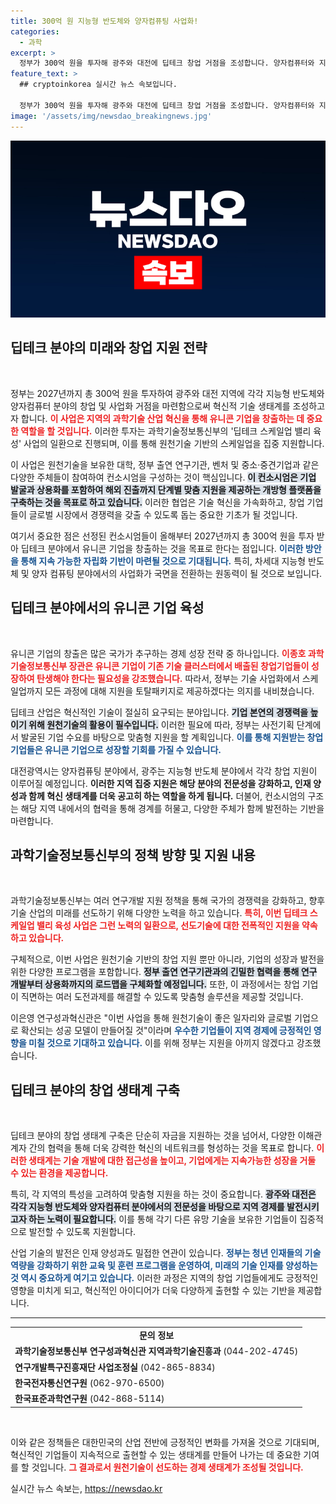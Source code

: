 ```yaml
---
title: 300억 원 지능형 반도체와 양자컴퓨팅 사업화!
categories:
  - 과학
excerpt: >
  정부가 300억 원을 투자해 광주와 대전에 딥테크 창업 거점을 조성합니다. 양자컴퓨터와 지능형 반도체 분야에서 유니콘 기업을 키우기 위한 혁신 지원이 시작됩니다!
feature_text: >
  ## cryptoinkorea 실시간 뉴스 속보입니다.

  정부가 300억 원을 투자해 광주와 대전에 딥테크 창업 거점을 조성합니다. 양자컴퓨터와 지능형 반도체 분야에서 유니콘 기업을 키우기 위한 혁신 지원이 시작됩니다!
image: '/assets/img/newsdao_breakingnews.jpg'
---
```


<p><img src="/assets/img/newsdao_breakingnews.jpg" alt="cryptoinkorea 속보" /></p>

<h2 data-ke-size="size26">딥테크 분야의 미래와 창업 지원 전략</h2>

<p data-ke-size="size16">&nbsp;</p>

<p>정부는 2027년까지 총 300억 원을 투자하여 광주와 대전 지역에 각각 지능형 반도체와 양자컴퓨터 분야의 창업 및 사업화 거점을 마련함으로써 혁신적 기술 생태계를 조성하고자 합니다. <b><span style="color: #ee2323;">이 사업은 지역의 과학기술 산업 혁신을 통해 유니콘 기업을 창출하는 데 중요한 역할을 할 것입니다.</span></b> 이러한 투자는 과학기술정보통신부의 '딥테크 스케일업 밸리 육성' 사업의 일환으로 진행되며, 이를 통해 원천기술 기반의 스케일업을 집중 지원합니다.</p>

<p>이 사업은 원천기술을 보유한 대학, 정부 출연 연구기관, 벤처 및 중소·중견기업과 같은 다양한 주체들이 참여하여 컨소시엄을 구성하는 것이 핵심입니다. <b><span style="background-color: #21538527;">이 컨소시엄은 기업 발굴과 상용화를 포함하여 해외 진출까지 단계별 맞춤 지원을 제공하는 개방형 플랫폼을 구축하는 것을 목표로 하고 있습니다.</span></b> 이러한 협업은 기술 혁신을 가속화하고, 창업 기업들이 글로벌 시장에서 경쟁력을 갖출 수 있도록 돕는 중요한 기초가 될 것입니다.</p>

<p>여기서 중요한 점은 선정된 컨소시엄들이 올해부터 2027년까지 총 300억 원을 투자 받아 딥테크 분야에서 유니콘 기업을 창출하는 것을 목표로 한다는 점입니다. <b><span style="color: #1a5490;">이러한 방안을 통해 지속 가능한 자립화 기반이 마련될 것으로 기대됩니다.</span></b> 특히, 차세대 지능형 반도체 및 양자 컴퓨팅 분야에서의 사업화가 국면을 전환하는 원동력이 될 것으로 보입니다.</p>

<h2 data-ke-size="size26">딥테크 분야에서의 유니콘 기업 육성</h2>

<p data-ke-size="size16">&nbsp;</p>

<p>유니콘 기업의 창출은 많은 국가가 추구하는 경제 성장 전략 중 하나입니다. <b><span style="color: #ee2323;">이종호 과학기술정보통신부 장관은 유니콘 기업이 기존 기술 클러스터에서 배출된 창업기업들이 성장하여 탄생해야 한다는 필요성을 강조했습니다.</span></b> 따라서, 정부는 기술 사업화에서 스케일업까지 모든 과정에 대해 지원을 토탈패키지로 제공하겠다는 의지를 내비쳤습니다.</p>

<p>딥테크 산업은 혁신적인 기술이 절실히 요구되는 분야입니다. <b><span style="background-color: #21538527;">기업 본연의 경쟁력을 높이기 위해 원천기술의 활용이 필수입니다.</span></b> 이러한 필요에 따라, 정부는 사전기획 단계에서 발굴된 기업 수요를 바탕으로 맞춤형 지원을 할 계획입니다. <b><span style="color: #1a5490;">이를 통해 지원받는 창업기업들은 유니콘 기업으로 성장할 기회를 가질 수 있습니다.</span></b></p>

<p>대전광역시는 양자컴퓨팅 분야에서, 광주는 지능형 반도체 분야에서 각각 창업 지원이 이루어질 예정입니다. <b>이러한 지역 집중 지원은 해당 분야의 전문성을 강화하고, 인재 양성과 함께 혁신 생태계를 더욱 공고히 하는 역할을 하게 됩니다.</b> 더불어, 컨소시엄의 구조는 해당 지역 내에서의 협력을 통해 경계를 허물고, 다양한 주체가 함께 발전하는 기반을 마련합니다.</p>

<h2 data-ke-size="size26">과학기술정보통신부의 정책 방향 및 지원 내용</h2>

<p data-ke-size="size16">&nbsp;</p>

<p>과학기술정보통신부는 여러 연구개발 지원 정책을 통해 국가의 경쟁력을 강화하고, 향후 기술 산업의 미래를 선도하기 위해 다양한 노력을 하고 있습니다. <b><span style="color: #ee2323;">특히, 이번 딥테크 스케일업 밸리 육성 사업은 그런 노력의 일환으로, 선도기술에 대한 전폭적인 지원을 약속하고 있습니다.</span></b></p>

<p>구체적으로, 이번 사업은 원천기술 기반의 창업 지원 뿐만 아니라, 기업의 성장과 발전을 위한 다양한 프로그램을 포함합니다. <b><span style="background-color: #21538527;">정부 출연 연구기관과의 긴밀한 협력을 통해 연구 개발부터 상용화까지의 로드맵을 구체화할 예정입니다.</span></b> 또한, 이 과정에서는 창업 기업이 직면하는 여러 도전과제를 해결할 수 있도록 맞춤형 솔루션을 제공할 것입니다.</p>

<p>이은영 연구성과혁신관은 "이번 사업을 통해 원천기술이 좋은 일자리와 글로벌 기업으로 확산되는 성공 모델이 만들어질 것"이라며 <b><span style="color: #1a5490;">우수한 기업들이 지역 경제에 긍정적인 영향을 미칠 것으로 기대하고 있습니다.</span></b> 이를 위해 정부는 지원을 아끼지 않겠다고 강조했습니다.</p>

<h2 data-ke-size="size26">딥테크 분야의 창업 생태계 구축</h2>

<p data-ke-size="size16">&nbsp;</p>

<p>딥테크 분야의 창업 생태계 구축은 단순히 자금을 지원하는 것을 넘어서, 다양한 이해관계자 간의 협력을 통해 더욱 강력한 혁신의 네트워크를 형성하는 것을 목표로 합니다. <b><span style="color: #ee2323;">이러한 생태계는 기술 개발에 대한 접근성을 높이고, 기업에게는 지속가능한 성장을 거둘 수 있는 환경을 제공합니다.</span></b></p>

<p>특히, 각 지역의 특성을 고려하여 맞춤형 지원을 하는 것이 중요합니다. <b><span style="background-color: #21538527;">광주와 대전은 각각 지능형 반도체와 양자컴퓨터 분야에서의 전문성을 바탕으로 지역 경제를 발전시키고자 하는 노력이 필요합니다.</span></b> 이를 통해 각기 다른 유망 기술을 보유한 기업들이 집중적으로 발전할 수 있도록 지원합니다.</p>

<p>산업 기술의 발전은 인재 양성과도 밀접한 연관이 있습니다. <b><span style="color: #1a5490;">정부는 청년 인재들의 기술 역량을 강화하기 위한 교육 및 훈련 프로그램을 운영하여, 미래의 기술 인재를 양성하는 것 역시 중요하게 여기고 있습니다.</span></b> 이러한 과정은 지역의 창업 기업들에게도 긍정적인 영향을 미치게 되고, 혁신적인 아이디어가 더욱 다양하게 출현할 수 있는 기반을 제공합니다.</p>

<hr>

<table>
    <tr>
        <td style="text-align: center; height: 17px;"><b>문의 정보</b></td>
    </tr>
    <tr>
        <td style="text-align: left; height: 17px;"><b>과학기술정보통신부 연구성과혁신관 지역과학기술진흥과</b> (044-202-4745)</td>
    </tr>
    <tr>
        <td style="text-align: left; height: 17px;"><b>연구개발특구진흥재단 사업조정실</b> (042-865-8834)</td>
    </tr>
    <tr>
        <td style="text-align: left; height: 17px;"><b>한국전자통신연구원</b> (062-970-6500)</td>
    </tr>
    <tr>
        <td style="text-align: left; height: 17px;"><b>한국표준과학연구원</b> (042-868-5114)</td>
    </tr>
</table>

<p data-ke-size="size16">&nbsp;</p>

<p>이와 같은 정책들은 대한민국의 산업 전반에 긍정적인 변화를 가져올 것으로 기대되며, 혁신적인 기업들이 지속적으로 출현할 수 있는 생태계를 만들어 나가는 데 중요한 기여를 할 것입니다. <b><span style="color: #ee2323;">그 결과로서 원천기술이 선도하는 경제 생태계가 조성될 것입니다.</span></b></p>
실시간 뉴스 속보는, <a href="https://newsdao.kr" rel="dofollow">https://newsdao.kr</a>


